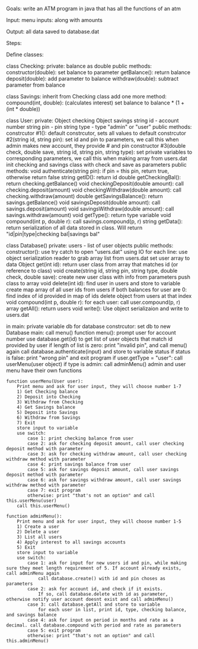 Goals: write an ATM program in java that has all the functions of an atm

Input: menu inputs: along with amounts

Output: all data saved to database.dat

Steps:

Define classes:

class Checking:
	private: balance as double
	public methods:
		constructor(double):
			set balance to parameter 
		getBalance():
			return balance
		deposit(double):
			add parameter to balance
		withdraw(double):
			subtract parameter from balance

class Savings:
	inherit from Checking class
	add one more method: compound(int, double): (calculates interest)
		set balance to balance * (1 + (int * double))

class User:
	private:
		Object checking
		Object savings
		string id - account number
		string pin - pin
		string type - type "admin" or "user"
	public methods:
		constrcutor #1(): default constrcutor, sets all values to default
		constrcutor #2(string id, string pin):
			set id and pin to parameters, we call this when admin makes new account, they provide # and pin
		constructor #3(double check, double save, string id, string pin, string type):
			set private variables to corresponding parameters, we call this when making array from users.dat
			init checking and savings class with check and save as parameters
		public methods:
			void authenticate(string pin):
				if pin = this pin, return true, otherwise return false
			string getID():
				return id
			double getCheckingBal():
				return checking.getBalance()
			void checkingDeposit(double amount):
				call checking.deposit(amount)
			void checkingWithdraw(double amount):
				call checking.withdraw(amount)
			double getSavingsBalance():
				return savings.getBalance()
			void savingsDeposit(double amount):
				call savings.deposit(amount)
			void savingsWithdraw(double amount):
				call savings.withdraw(amount)
			void getType():
				return type variable
			void compound(int p, double r):
				call savings.compound(p, r)
			string getData():
				return serialization of all data stored in class. Will return "id|pin|type|checking bal|savings bal"

class Database()
	private: users - list of user objects
	public methods:
		constructor():
			use try catch to open "users.dat" using IO
			for each line:
				use object serialization reader to grab array list from users.dat
				set user array to data
		Object get(int id):
			return user class from array that matches id (or reference to class)
		void create(string id, string pin, string type, double check, double save):
			create new user class with info from parameters
			push class to array
		void delete(int id):
			find user in users and store to variable
			create map array of all user ids from users
			if both balances for user are 0:
				find index of id provided in map of ids
				delete object from users at that index
		void compound(int p, double r):
			for each user: call user.compound(p, r)
		array getAll():
			return users
		void write():
			Use object serializaion and write to users.dat

in main:
	private variable db for database
	constrcutor:
		set db to new Database
	main:
		call menu()
	function menu():
		prompt user for account number
		use database.get(id) to get list of user objects that match id provided by user
		if length of list is zero: print "invalid pin", and call menu() again
		call database.authenticate(input) and store to variable status
		if status is false: print "wrong pin" and exit program
		if user.getType = "user":
			call userMenu(user object)
		if type is admin:
			call adminMenu()
		admin and user menu have their own functions

	function userMenu(User user):
		Print menu and ask for user input, they will choose number 1-7
		1) Get Checking balance
		2) Deposit into Checking
		3) Withdraw from Checking
		4) Get Savings balance
		5) Deposit into Savings
		6) Withdraw from Savings
		7) Exit
		store input to variable
		use switch:
			case 1: print checking balance from user
			case 2: ask for checking deposit amount, call user checking deposit method with parameter
			case 3: ask for checking withdraw amount, call user checking withdraw method with parameter
			case 4: print savings balance from user
			case 5: ask for savings deposit amount, call user savings deposit method with parameter
			case 6: ask for savings withdraw amount, call user savings withdraw method with parameter
			case 7: exit program
			otherwise: print "that's not an option" and call this.userMenu(user)
		call this.userMenu()

	function adminMenu():
		Print menu and ask for user input, they will choose number 1-5
		1) Create a user
		2) Delete a user
		3) List all users
		4) Apply interest to all savings accounts
		5) Exit
		store input to variable
		use switch:
			case 1: ask for input for new users id and pin, while making sure they meet length requirement of 5. If account already exists, call adminMenu again
				call database.create() with id and pin choses as parameters
			case 2: ask for account id, and check if it exists. 
				If so, call database.delete with id as parameter, otherwise notify user account doesnt exist and call adminMenu()
			case 3: call database.getAll and store to variable
				for each user in list, print id, type, checking balance, and savings balance
			case 4: ask for input on period in months and rate as a decimal. call database.compound with period and rate as parameters
			case 5: exit program
			otherwise: print "that's not an option" and call this.adminMenu()
		
			




























